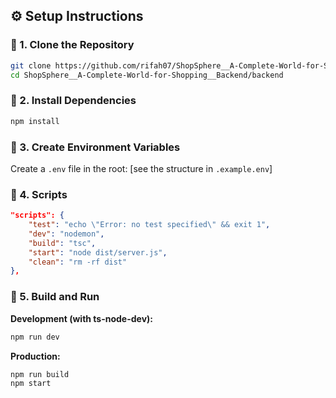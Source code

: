 ## ⚙️ Setup Instructions

### 🔹 1. Clone the Repository
```bash
git clone https://github.com/rifah07/ShopSphere__A-Complete-World-for-Shopping__Backend.git
cd ShopSphere__A-Complete-World-for-Shopping__Backend/backend
```

### 🔹 2. Install Dependencies
```bash
npm install
```

### 🔹 3. Create Environment Variables
Create a `.env` file in the root:
[see the structure in `.example.env`]

### 🔹 4. Scripts

```json
"scripts": {
    "test": "echo \"Error: no test specified\" && exit 1",
    "dev": "nodemon",
    "build": "tsc",
    "start": "node dist/server.js",
    "clean": "rm -rf dist"
},
```

### 🔹 5. Build and Run

**Development (with ts-node-dev):**
```bash
npm run dev
```

**Production:**
```bash
npm run build
npm start
```